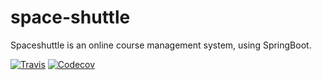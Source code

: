 # space-shuttle
Spaceshuttle is an online course management system, using SpringBoot.

[![Travis](https://img.shields.io/travis/eviema/space-shuttle.svg)](https://travis-ci.org/eviema/space-shuttle)
[![Codecov](https://img.shields.io/codecov/c/github/eviema/space-shuttle.svg)](https://codecov.io/gh/eviema/space-shuttle/branch/feature/custom-auth)